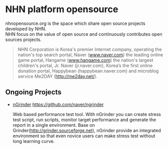 NHN platform opensource
=======================
nhnopensource.org is the space which share open source projects developed by NHN.<br/>
NHN focus on the value of open source and continuously contributes open sources projects.

> NHN Corporation is Korea's premier Internet company, operating the nation's top search portal, Naver (www.naver.com) the leading online game portal, Hangame (www.hangame.com) the nation's largest children's portal, Jr. Naver (jr.naver.com), Korea’s the first online donation portal, Happybean (happybean.naver.com) and microblog service Me2DAY (http://me2day.net/).


Ongoing Projects
----------------
* [nGrinder](https://github.com/naver/ngrinder)  https://github.com/naver/ngrinder

   Web based performance test tool. With nGrinder you can create stress test script, run scripts, monitor target performance and generate the report in a single environment.
   Base on Grinder(http://grinder.sourceforge.net), nGrinder provide an integrated environment so that even novice users can make stress test without long learning curve.

